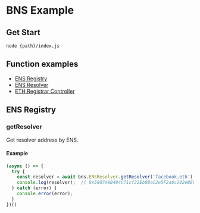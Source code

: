 # BNS Example

## Get Start

```
node {path}/index.js
```

## Function examples

- [ENS Registry](ENS/Registry/index.js)
- [ENS Resolver](ENS/Resolver/index.js)
- [ETH Registrar Controller](ENS/ETHRegistrarController/index.js)

## ENS Registry 

### getResolver
Get resolver address by ENS.

#### Example

```javascript
(async () => {
  try {
    const resolver = await bns.ENSResolver.getResolver('facebook.eth');
    console.log(resolver);  // 0x5807A8B404C71cf22Eb0BaC2e5F2a6c202eBE0a1
  } catch (error) {
    console.error(error);
  }
})()
```
